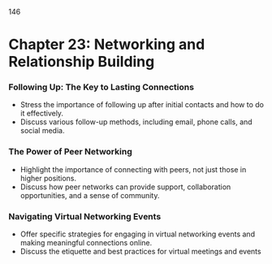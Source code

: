 146


# **Chapter 23: Networking and Relationship Building**


### **Following Up: The Key to Lasting Connections**

- Stress the importance of following up after initial contacts and how to do it effectively.
- Discuss various follow-up methods, including email, phone calls, and social media.

### **The Power of Peer Networking**

- Highlight the importance of connecting with peers, not just those in higher positions.
- Discuss how peer networks can provide support, collaboration opportunities, and a sense of 
community.

### **Navigating Virtual Networking Events**

- Offer specific strategies for engaging in virtual networking events and making meaningful connections 
online.
- Discuss the etiquette and best practices for virtual meetings and events